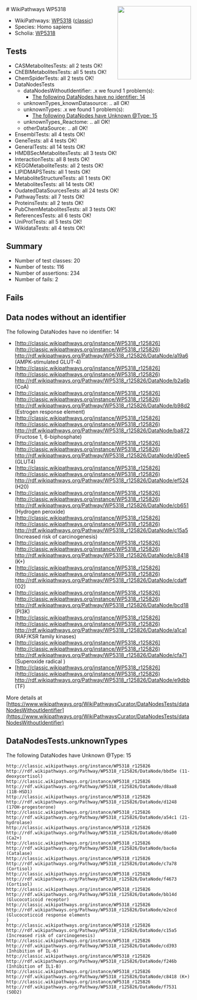 <img style="float: right; width: 200px" src="https://upload.wikimedia.org/wikipedia/commons/thumb/8/83/Wplogo_with_text_500.png/640px-Wplogo_with_text_500.png" />
# WikiPathways WP5318

* WikiPathways: [WP5318](https://wikipathways.org/pathways/WP5318) ([classic](https://classic.wikipathways.org/instance/WP5318))
* Species: Homo sapiens
* Scholia: [WP5318](https://scholia.toolforge.org/wikipathways/WP5318)
## Tests
* CASMetabolitesTests: all 2 tests OK!
* ChEBIMetabolitesTests: all 5 tests OK!
* ChemSpiderTests: all 2 tests OK!
* DataNodesTests
    * dataNodesWithoutIdentifier: .x we found 1 problem(s):
        * [The following DataNodes have no identifier: 14](#8792c494)
    * unknownTypes_knownDatasource: .. all OK!
    * unknownTypes: .x we found 1 problem(s):
        * [The following DataNodes have Unknown @Type: 15](#ef950836)
    * unknownTypes_Reactome: .. all OK!
    * otherDataSource: .. all OK!
* EnsemblTests: all 4 tests OK!
* GeneTests: all 4 tests OK!
* GeneralTests: all 14 tests OK!
* HMDBSecMetabolitesTests: all 3 tests OK!
* InteractionTests: all 8 tests OK!
* KEGGMetaboliteTests: all 2 tests OK!
* LIPIDMAPSTests: all 1 tests OK!
* MetaboliteStructureTests: all 1 tests OK!
* MetabolitesTests: all 14 tests OK!
* OudatedDataSourcesTests: all 24 tests OK!
* PathwayTests: all 7 tests OK!
* ProteinsTests: all 2 tests OK!
* PubChemMetabolitesTests: all 3 tests OK!
* ReferencesTests: all 6 tests OK!
* UniProtTests: all 5 tests OK!
* WikidataTests: all 4 tests OK!


## Summary

* Number of test classes: 20
* Number of tests: 116
* Number of assertions: 234
* Number of fails: 2

## Fails

<a name="8792c494" />

## Data nodes without an identifier

The following DataNodes have no identifier: 14

* [http://classic.wikipathways.org/instance/WP5318_r125826](http://classic.wikipathways.org/instance/WP5318_r125826) http://rdf.wikipathways.org/Pathway/WP5318_r125826/DataNode/a19a6 (AMPK-stimulated GLUT-4)
* [http://classic.wikipathways.org/instance/WP5318_r125826](http://classic.wikipathways.org/instance/WP5318_r125826) http://rdf.wikipathways.org/Pathway/WP5318_r125826/DataNode/b2a6b (CoA)
* [http://classic.wikipathways.org/instance/WP5318_r125826](http://classic.wikipathways.org/instance/WP5318_r125826) http://rdf.wikipathways.org/Pathway/WP5318_r125826/DataNode/b98d2 (Estrogen response element)
* [http://classic.wikipathways.org/instance/WP5318_r125826](http://classic.wikipathways.org/instance/WP5318_r125826) http://rdf.wikipathways.org/Pathway/WP5318_r125826/DataNode/ba872 (Fructose 1, 6-biphosphate)
* [http://classic.wikipathways.org/instance/WP5318_r125826](http://classic.wikipathways.org/instance/WP5318_r125826) http://rdf.wikipathways.org/Pathway/WP5318_r125826/DataNode/d0ee5 (GLUT4)
* [http://classic.wikipathways.org/instance/WP5318_r125826](http://classic.wikipathways.org/instance/WP5318_r125826) http://rdf.wikipathways.org/Pathway/WP5318_r125826/DataNode/ef524 (H20)
* [http://classic.wikipathways.org/instance/WP5318_r125826](http://classic.wikipathways.org/instance/WP5318_r125826) http://rdf.wikipathways.org/Pathway/WP5318_r125826/DataNode/cb651 (Hydrogen peroxide)
* [http://classic.wikipathways.org/instance/WP5318_r125826](http://classic.wikipathways.org/instance/WP5318_r125826) http://rdf.wikipathways.org/Pathway/WP5318_r125826/DataNode/c15a5 (Increased risk of carcinogenesis)
* [http://classic.wikipathways.org/instance/WP5318_r125826](http://classic.wikipathways.org/instance/WP5318_r125826) http://rdf.wikipathways.org/Pathway/WP5318_r125826/DataNode/c8418 (K+)
* [http://classic.wikipathways.org/instance/WP5318_r125826](http://classic.wikipathways.org/instance/WP5318_r125826) http://rdf.wikipathways.org/Pathway/WP5318_r125826/DataNode/cdaff (O2)
* [http://classic.wikipathways.org/instance/WP5318_r125826](http://classic.wikipathways.org/instance/WP5318_r125826) http://rdf.wikipathways.org/Pathway/WP5318_r125826/DataNode/bcd18 (PI3K)
* [http://classic.wikipathways.org/instance/WP5318_r125826](http://classic.wikipathways.org/instance/WP5318_r125826) http://rdf.wikipathways.org/Pathway/WP5318_r125826/DataNode/a1ca1 (RAF/KSR family kinases)
* [http://classic.wikipathways.org/instance/WP5318_r125826](http://classic.wikipathways.org/instance/WP5318_r125826) http://rdf.wikipathways.org/Pathway/WP5318_r125826/DataNode/cfa71 (Superoxide radical
)
* [http://classic.wikipathways.org/instance/WP5318_r125826](http://classic.wikipathways.org/instance/WP5318_r125826) http://rdf.wikipathways.org/Pathway/WP5318_r125826/DataNode/e9dbb (TF)


More details at [https://www.wikipathways.org/WikiPathwaysCurator/DataNodesTests/dataNodesWithoutIdentifier](https://www.wikipathways.org/WikiPathwaysCurator/DataNodesTests/dataNodesWithoutIdentifier)

<a name="ef950836" />

## DataNodesTests.unknownTypes

The following DataNodes have Unknown @Type: 15
```
http://classic.wikipathways.org/instance/WP5318_r125826 http://rdf.wikipathways.org/Pathway/WP5318_r125826/DataNode/bbd5e (11-deoxycortisol)
http://classic.wikipathways.org/instance/WP5318_r125826 http://rdf.wikipathways.org/Pathway/WP5318_r125826/DataNode/d8aa8 (11B-HSD1)
http://classic.wikipathways.org/instance/WP5318_r125826 http://rdf.wikipathways.org/Pathway/WP5318_r125826/DataNode/d1248 (17OH-progesterone)
http://classic.wikipathways.org/instance/WP5318_r125826 http://rdf.wikipathways.org/Pathway/WP5318_r125826/DataNode/a54c1 (21-hydrolase)
http://classic.wikipathways.org/instance/WP5318_r125826 http://rdf.wikipathways.org/Pathway/WP5318_r125826/DataNode/d6a00 (Ca2+)
http://classic.wikipathways.org/instance/WP5318_r125826 http://rdf.wikipathways.org/Pathway/WP5318_r125826/DataNode/bac6a (Catalase)
http://classic.wikipathways.org/instance/WP5318_r125826 http://rdf.wikipathways.org/Pathway/WP5318_r125826/DataNode/c7a78 (Cortisol)
http://classic.wikipathways.org/instance/WP5318_r125826 http://rdf.wikipathways.org/Pathway/WP5318_r125826/DataNode/f4673 (Cortisol)
http://classic.wikipathways.org/instance/WP5318_r125826 http://rdf.wikipathways.org/Pathway/WP5318_r125826/DataNode/bb14d (Glucocoticoid receptor)
http://classic.wikipathways.org/instance/WP5318_r125826 http://rdf.wikipathways.org/Pathway/WP5318_r125826/DataNode/e2ecd (Glucocoticoid response elements
)
http://classic.wikipathways.org/instance/WP5318_r125826 http://rdf.wikipathways.org/Pathway/WP5318_r125826/DataNode/c15a5 (Increased risk of carcinogenesis)
http://classic.wikipathways.org/instance/WP5318_r125826 http://rdf.wikipathways.org/Pathway/WP5318_r125826/DataNode/cd393 (Inhibition of IL-6)
http://classic.wikipathways.org/instance/WP5318_r125826 http://rdf.wikipathways.org/Pathway/WP5318_r125826/DataNode/f246b (Inhibition of IL1-B)
http://classic.wikipathways.org/instance/WP5318_r125826 http://rdf.wikipathways.org/Pathway/WP5318_r125826/DataNode/c8418 (K+)
http://classic.wikipathways.org/instance/WP5318_r125826 http://rdf.wikipathways.org/Pathway/WP5318_r125826/DataNode/f7531 (SOD2)
```

